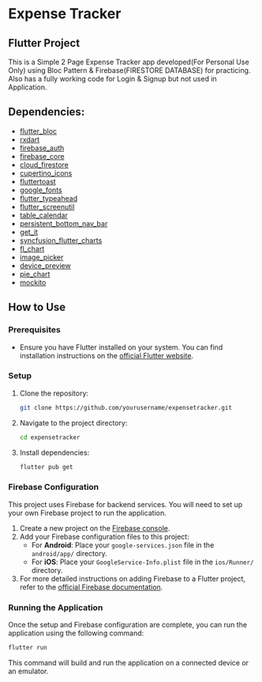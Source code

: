 # Expense Tracker

## Flutter Project

This is a Simple 2 Page Expense Tracker app developed(For Personal Use Only) using Bloc Pattern & Firebase(FIRESTORE DATABASE) for practicing.
Also has a fully working code for Login & Signup but not used in Application.
## Dependencies:
- [flutter_bloc](https://pub.dev/packages/flutter_bloc)
- [rxdart](https://pub.dev/packages/rxdart)
- [firebase_auth](https://pub.dev/packages/firebase_auth)
- [firebase_core](https://pub.dev/packages/firebase_core)
- [cloud_firestore](https://pub.dev/packages/cloud_firestore)
- [cupertino_icons](https://pub.dev/packages/cupertino_icons)
- [fluttertoast](https://pub.dev/packages/fluttertoast)
- [google_fonts](https://pub.dev/packages/google_fonts)
- [flutter_typeahead](https://pub.dev/packages/flutter_typeahead)
- [flutter_screenutil](https://pub.dev/packages/flutter_screenutil)
- [table_calendar](https://pub.dev/packages/table_calendar)
- [persistent_bottom_nav_bar](https://pub.dev/packages/persistent_bottom_nav_bar)
- [get_it](https://pub.dev/packages/get_it)
- [syncfusion_flutter_charts](https://pub.dev/packages/syncfusion_flutter_charts)
- [fl_chart](https://pub.dev/packages/fl_chart)
- [image_picker](https://pub.dev/packages/image_picker)
- [device_preview](https://pub.dev/packages/device_preview)
- [pie_chart](https://pub.dev/packages/pie_chart)
- [mockito](https://pub.dev/packages/mockito)

## How to Use

### Prerequisites
- Ensure you have Flutter installed on your system. You can find installation instructions on the [official Flutter website](https://flutter.dev/docs/get-started/install).

### Setup
1. Clone the repository:
   ```bash
   git clone https://github.com/yourusername/expensetracker.git
   ```
2. Navigate to the project directory:
   ```bash
   cd expensetracker
   ```
3. Install dependencies:
   ```bash
   flutter pub get
   ```

### Firebase Configuration
This project uses Firebase for backend services. You will need to set up your own Firebase project to run the application.

1. Create a new project on the [Firebase console](https://console.firebase.google.com/).
2. Add your Firebase configuration files to this project:
   - For **Android**: Place your `google-services.json` file in the `android/app/` directory.
   - For **iOS**: Place your `GoogleService-Info.plist` file in the `ios/Runner/` directory.
3. For more detailed instructions on adding Firebase to a Flutter project, refer to the [official Firebase documentation](https://firebase.google.com/docs/flutter/setup).

### Running the Application
Once the setup and Firebase configuration are complete, you can run the application using the following command:
```bash
flutter run
```
This command will build and run the application on a connected device or an emulator.
